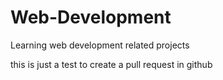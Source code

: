# Web-Development
Learning web development related projects

this is just a test to create a pull request in github
